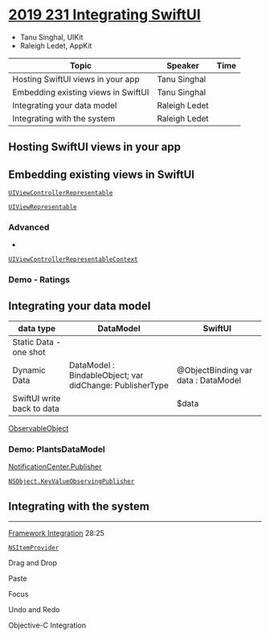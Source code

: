 # [2019 231 Integrating SwiftUI](https://developer.apple.com//videos/play/wwdc2019/231/)


- Tanu Singhal, UIKit 
- Raleigh Ledet, AppKit



Topic|Speaker|Time
--|--|--
Hosting SwiftUI views in your app|Tanu Singhal
Embedding existing views in SwiftUI|Tanu Singhal
Integrating your data model | Raleigh Ledet
Integrating with the system | Raleigh Ledet





## Hosting SwiftUI views in your app


## Embedding existing views in SwiftUI


[`UIViewControllerRepresentable`](https://developer.apple.com/documentation/swiftui/uiviewcontrollerrepresentable)

[`UIViewRepresentable`](https://developer.apple.com/documentation/swiftui/uiviewrepresentable)

### Advanced

- 


[`UIViewControllerRepresentableContext`](https://developer.apple.com/documentation/swiftui/uiviewcontrollerrepresentablecontext)

### Demo - Ratings


## Integrating your data model

data type|DataModel|SwiftUI
--|--|--
Static Data - one shot|
Dynamic Data|DataModel : BindableObject; var didChange: PublisherType|@ObjectBinding var data : DataModel
SwiftUI write back to data||$data

[ObservableObject](https://developer.apple.com/documentation/combine/observableobject)

### Demo: PlantsDataModel


[NotificationCenter.Publisher](https://developer.apple.com/documentation/foundation/notificationcenter/publisher)


[`NSObject.KeyValueObservingPublisher`](https://developer.apple.com/documentation/objectivec/nsobject/keyvalueobservingpublisher)

## Integrating with the system


---


[Framework Integration](https://developer.apple.com/documentation/swiftui/framework_integration) 28:25


[`NSItemProvider`](https://developer.apple.com/documentation/foundation/nsitemprovider)

Drag and Drop

Paste

Focus

Undo and Redo


Objective-C Integration


